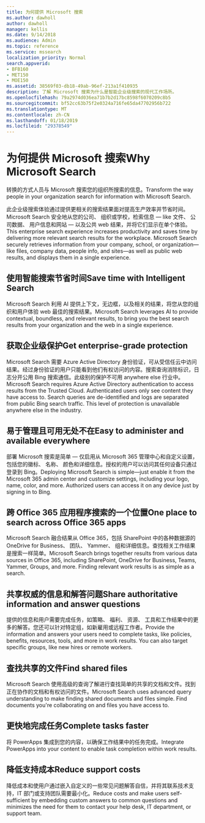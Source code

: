 ```yaml
---
title: 为何提供 Microsoft 搜索
ms.author: dawholl
author: dawholl
manager: kellis
ms.date: 9/14/2018
ms.audience: Admin
ms.topic: reference
ms.service: mssearch
localization_priority: Normal
search.appverid:
- BFB160
- MET150
- MOE150
ms.assetid: 38569f03-db18-49ab-96ef-213a1f410935
description: 了解 Microsoft 搜索为什么是智能企业级搜索的现代工作场所。
ms.openlocfilehash: 79a2974d036ea71b7b2d17bc8598f6070209c8b5
ms.sourcegitcommit: bf52cc63b75f2e0324a716fe65da47702956b722
ms.translationtype: MT
ms.contentlocale: zh-CN
ms.lasthandoff: 01/18/2019
ms.locfileid: "29378549"
---
```

# <a name="why-microsoft-search"></a><span data-ttu-id="57eda-103">为何提供 Microsoft 搜索</span><span class="sxs-lookup"><span data-stu-id="57eda-103">Why Microsoft Search</span></span>

<span data-ttu-id="57eda-104">转换的方式人员与 Microsoft 搜索您的组织所搜索的信息。</span><span class="sxs-lookup"><span data-stu-id="57eda-104">Transform the way people in your organization search for information with Microsoft Search.</span></span> 
  
<span data-ttu-id="57eda-p101">此企业级搜索体验通过提供更相关的搜索结果面对提高生产效率并节省时间。Microsoft Search 安全地从您的公司、 组织或学校，检索信息 — like 文件、 公司数据、 用户信息和网站 — 以及公共 web 结果，并将它们显示在单个体验。</span><span class="sxs-lookup"><span data-stu-id="57eda-p101">This enterprise search experience increases productivity and saves time by delivering more relevant search results for the workplace. Microsoft Search securely retrieves information from your company, school, or organization—like files, company data, people info, and sites—as well as public web results, and displays them in a single experience.</span></span>
  
## <a name="save-time-with-intelligent-search"></a><span data-ttu-id="57eda-107">使用智能搜索节省时间</span><span class="sxs-lookup"><span data-stu-id="57eda-107">Save time with Intelligent Search</span></span>

<span data-ttu-id="57eda-108">Microsoft Search 利用 AI 提供上下文，无边框，以及相关的结果，将您从您的组织和用户体验 web 最佳的搜索结果。</span><span class="sxs-lookup"><span data-stu-id="57eda-108">Microsoft Search leverages AI to provide contextual, boundless, and relevant results, to bring you the best search results from your organization and the web in a single experience.</span></span>
  
## <a name="get-enterprise-grade-protection"></a><span data-ttu-id="57eda-109">获取企业级保护</span><span class="sxs-lookup"><span data-stu-id="57eda-109">Get enterprise-grade protection</span></span>

<span data-ttu-id="57eda-p102">Microsoft Search 需要 Azure Active Directory 身份验证，可从受信任云中访问结果。经过身份验证的用户只能看到他们有权访问的内容。搜索查询消除标识，日志分开公用 Bing 搜索通信。此级别的保护不可用 anywhere else 行业中。</span><span class="sxs-lookup"><span data-stu-id="57eda-p102">Microsoft Search requires Azure Active Directory authentication to access results from the Trusted Cloud. Authenticated users only see content they have access to. Search queries are de-identified and logs are separated from public Bing search traffic. This level of protection is unavailable anywhere else in the industry.</span></span>
  
## <a name="easy-to-administer-and-available-everywhere"></a><span data-ttu-id="57eda-114">易于管理且可用无处不在</span><span class="sxs-lookup"><span data-stu-id="57eda-114">Easy to administer and available everywhere</span></span>

<span data-ttu-id="57eda-p103">部署 Microsoft 搜索是简单 — 仅启用从 Microsoft 365 管理中心和自定义设置，包括您的徽标、 名称、 颜色和详细信息。授权的用户可以访问其任何设备只通过登录到 Bing。</span><span class="sxs-lookup"><span data-stu-id="57eda-p103">Deploying Microsoft Search is simple—just enable it from the Microsoft 365 admin center and customize settings, including your logo, name, color, and more. Authorized users can access it on any device just by signing in to Bing.</span></span>
  
## <a name="one-place-to-search-across-office-365-apps"></a><span data-ttu-id="57eda-117">跨 Office 365 应用程序搜索的一个位置</span><span class="sxs-lookup"><span data-stu-id="57eda-117">One place to search across Office 365 apps</span></span>

<span data-ttu-id="57eda-p104">Microsoft Search 融合结果从 Office 365，包括 SharePoint 中的各种数据源的 OneDrive for Business、 团队、 Yammer、 组和详细信息。查找相关工作结果是搜索一样简单。</span><span class="sxs-lookup"><span data-stu-id="57eda-p104">Microsoft Search brings together results from various data sources in Office 365, including SharePoint, OneDrive for Business, Teams, Yammer, Groups, and more. Finding relevant work results is as simple as a search.</span></span>
  
## <a name="share-authoritative-information-and-answer-questions"></a><span data-ttu-id="57eda-120">共享权威的信息和解答问题</span><span class="sxs-lookup"><span data-stu-id="57eda-120">Share authoritative information and answer questions</span></span>

<span data-ttu-id="57eda-p105">提供的信息和用户需要完成任务，如策略、 福利、 资源、 工具和工作结果中的更多的解答。您还可以针对特定组，如新雇用或远程工作者。</span><span class="sxs-lookup"><span data-stu-id="57eda-p105">Provide the information and answers your users need to complete tasks, like policies, benefits, resources, tools, and more in work results. You can also target specific groups, like new hires or remote workers.</span></span>
  
## <a name="find-shared-files"></a><span data-ttu-id="57eda-123">查找共享的文件</span><span class="sxs-lookup"><span data-stu-id="57eda-123">Find shared files</span></span>

<span data-ttu-id="57eda-p106">Microsoft Search 使用高级的查询了解进行查找简单的共享的文档和文件。找到正在协作的文档和有权访问的文件。</span><span class="sxs-lookup"><span data-stu-id="57eda-p106">Microsoft Search uses advanced query understanding to make finding shared documents and files simple. Find documents you're collaborating on and files you have access to.</span></span> 
  
## <a name="complete-tasks-faster"></a><span data-ttu-id="57eda-126">更快地完成任务</span><span class="sxs-lookup"><span data-stu-id="57eda-126">Complete tasks faster</span></span>

<span data-ttu-id="57eda-127">将 PowerApps 集成到您的内容，以确保工作结果中的任务完成。</span><span class="sxs-lookup"><span data-stu-id="57eda-127">Integrate PowerApps into your content to enable task completion within work results.</span></span>
  
## <a name="reduce-support-costs"></a><span data-ttu-id="57eda-128">降低支持成本</span><span class="sxs-lookup"><span data-stu-id="57eda-128">Reduce support costs</span></span>

<span data-ttu-id="57eda-129">降低成本和使用户通过嵌入自定义的一些常见问题解答自信，并将其联系技术支持，IT 部门或支持团队需要最小化。</span><span class="sxs-lookup"><span data-stu-id="57eda-129">Reduce costs and make users self-sufficient by embedding custom answers to common questions and minimizes the need for them to contact your help desk, IT department, or support team.</span></span>
  

